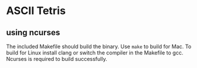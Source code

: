 # ASCII Tetris
## using ncurses

The included Makefile should build the binary. Use `make` to build for Mac.
To build for Linux install clang or switch the compiler in the Makefile to gcc.
Ncurses is required to build successfully.
